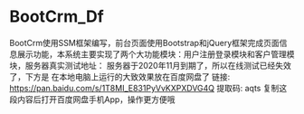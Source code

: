 # BootCrm_Df
BootCrm使用SSM框架编写，前台页面使用Bootstrap和jQuery框架完成页面信息展示功能，本系统主要实现了两个大功能模块：用户注册登录模块和客户管理模块，服务器真实测试地址：
服务器于2020年11月到期了，所以在线测试已经失效了，下方是 在本地电脑上运行的大致效果放在百度网盘了
链接: https://pan.baidu.com/s/1T8MI_E831PyVvKXPXDVG4Q 提取码: aqts 复制这段内容后打开百度网盘手机App，操作更方便哦
